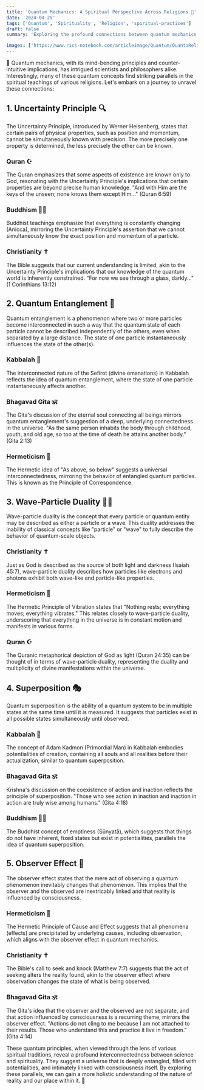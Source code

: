 ```yaml
---
title: 'Quantum Mechanics: A Spiritual Perspective Across Religions 🌌'
date: '2024-04-25'
tags: ['Quantum', 'Spirituality', 'Religion', 'spiritual-practices']
draft: false
summary: 'Exploring the profound connections between quantum mechanics and spiritual teachings from various religious traditions.'

images: ['https://www.rics-notebook.com/articleimage/Quantum/QuantaReliga.webp']
---
```


🌌 Quantum mechanics, with its mind-bending principles and counter-intuitive implications, has intrigued scientists and philosophers alike. Interestingly, many of these quantum concepts find striking parallels in the spiritual teachings of various religions. Let's embark on a journey to unravel these connections:

## 1. Uncertainty Principle 🔍

The Uncertainty Principle, introduced by Werner Heisenberg, states that certain pairs of physical properties, such as position and momentum, cannot be simultaneously known with precision. The more precisely one property is determined, the less precisely the other can be known.

### Quran ☪️

The Quran emphasizes that some aspects of existence are known only to God, resonating with the Uncertainty Principle's implications that certain properties are beyond precise human knowledge. "And with Him are the keys of the unseen; none knows them except Him..." (Quran 6:59)

### Buddhism 🧘‍♀️

Buddhist teachings emphasize that everything is constantly changing (Anicca), mirroring the Uncertainty Principle's assertion that we cannot simultaneously know the exact position and momentum of a particle.

### Christianity ✝️

The Bible suggests that our current understanding is limited, akin to the Uncertainty Principle's implications that our knowledge of the quantum world is inherently constrained. "For now we see through a glass, darkly..." (1 Corinthians 13:12)

## 2. Quantum Entanglement 🔗

Quantum entanglement is a phenomenon where two or more particles become interconnected in such a way that the quantum state of each particle cannot be described independently of the others, even when separated by a large distance. The state of one particle instantaneously influences the state of the other(s).

### Kabbalah 🌳

The interconnected nature of the Sefirot (divine emanations) in Kabbalah reflects the idea of quantum entanglement, where the state of one particle instantaneously affects another.

### Bhagavad Gita 🕉️

The Gita's discussion of the eternal soul connecting all beings mirrors quantum entanglement's suggestion of a deep, underlying connectedness in the universe. "As the same person inhabits the body through childhood, youth, and old age, so too at the time of death he attains another body." (Gita 2:13)

### Hermeticism 🔮

The Hermetic idea of "As above, so below" suggests a universal interconnectedness, mirroring the behavior of entangled quantum particles. This is known as the Principle of Correspondence.

## 3. Wave-Particle Duality 🌊🎾

Wave-particle duality is the concept that every particle or quantum entity may be described as either a particle or a wave. This duality addresses the inability of classical concepts like "particle" or "wave" to fully describe the behavior of quantum-scale objects.

### Christianity ✝️

Just as God is described as the source of both light and darkness (Isaiah 45:7), wave-particle duality describes how particles like electrons and photons exhibit both wave-like and particle-like properties.

### Hermeticism 🔮

The Hermetic Principle of Vibration states that "Nothing rests; everything moves; everything vibrates." This relates closely to wave-particle duality, underscoring that everything in the universe is in constant motion and manifests in various forms.

### Quran ☪️

The Quranic metaphorical depiction of God as light (Quran 24:35) can be thought of in terms of wave-particle duality, representing the duality and multiplicity of divine manifestations within the universe.

## 4. Superposition 🎭

Quantum superposition is the ability of a quantum system to be in multiple states at the same time until it is measured. It suggests that particles exist in all possible states simultaneously until observed.

### Kabbalah 🌳

The concept of Adam Kadmon (Primordial Man) in Kabbalah embodies potentialities of creation, containing all souls and all realities before their actualization, similar to quantum superposition.

### Bhagavad Gita 🕉️

Krishna's discussion on the coexistence of action and inaction reflects the principle of superposition. "Those who see action in inaction and inaction in action are truly wise among humans." (Gita 4:18)

### Buddhism 🧘‍♀️

The Buddhist concept of emptiness (Śūnyatā), which suggests that things do not have inherent, fixed states but exist in potentialities, parallels the idea of quantum superposition.

## 5. Observer Effect 🔭

The observer effect states that the mere act of observing a quantum phenomenon inevitably changes that phenomenon. This implies that the observer and the observed are inextricably linked and that reality is influenced by consciousness.

### Hermeticism 🔮

The Hermetic Principle of Cause and Effect suggests that all phenomena (effects) are precipitated by underlying causes, including observation, which aligns with the observer effect in quantum mechanics.

### Christianity ✝️

The Bible's call to seek and knock (Matthew 7:7) suggests that the act of seeking alters the reality found, akin to the observer effect where observation changes the state of what is being observed.

### Bhagavad Gita 🕉️

The Gita's idea that the observer and the observed are not separate, and that action influenced by consciousness is a recurring theme, mirrors the observer effect. "Actions do not cling to me because I am not attached to their results. Those who understand this and practice it live in freedom." (Gita 4:14)

These quantum principles, when viewed through the lens of various spiritual traditions, reveal a profound interconnectedness between science and spirituality. They suggest a universe that is deeply entangled, filled with potentialities, and intimately linked with consciousness itself. By exploring these parallels, we can gain a more holistic understanding of the nature of reality and our place within it. 🌠

